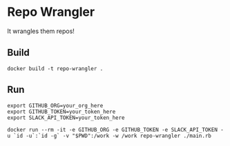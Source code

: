 # Repo Wrangler

It wrangles them repos!

## Build

```shell
docker build -t repo-wrangler .
```

## Run

```shell
export GITHUB_ORG=your_org_here
export GITHUB_TOKEN=your_token_here
export SLACK_API_TOKEN=your_token_here

docker run --rm -it -e GITHUB_ORG -e GITHUB_TOKEN -e SLACK_API_TOKEN -u `id -u`:`id -g` -v "$PWD":/work -w /work repo-wrangler ./main.rb
```
